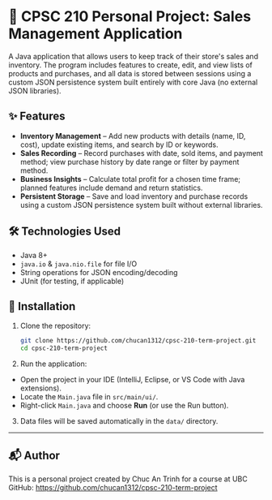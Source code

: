# 📂 CPSC 210 Personal Project: Sales Management Application

A Java application that allows users to keep track of their store's sales and inventory. The program includes features to create, edit, and view lists of products and purchases, and all data is stored between sessions using a custom JSON persistence system built entirely with core Java (no external JSON libraries).

## ✨ Features

- **Inventory Management** – Add new products with details (name, ID, cost), update existing items, and search by ID or keywords.
- **Sales Recording** – Record purchases with date, sold items, and payment method; view purchase history by date range or filter by payment method.
- **Business Insights** – Calculate total profit for a chosen time frame; planned features include demand and return statistics.
- **Persistent Storage** – Save and load inventory and purchase records using a custom JSON persistence system built without external libraries.

## 🛠️ Technologies Used

- Java 8+  
- `java.io` & `java.nio.file` for file I/O  
- String operations for JSON encoding/decoding  
- JUnit (for testing, if applicable)

## 🚀 Installation

1. Clone the repository:
    ```bash
    git clone https://github.com/chucan1312/cpsc-210-term-project.git
    cd cpsc-210-term-project
    ```
2. Run the application:
- Open the project in your IDE (IntelliJ, Eclipse, or VS Code with Java extensions).
- Locate the `Main.java` file in `src/main/ui/`.
- Right-click `Main.java` and choose **Run** (or use the Run button).

3. Data files will be saved automatically in the `data/` directory.

---

## 📬 Author
This is a personal project created by Chuc An Trinh for a course at UBC
GitHub: https://github.com/chucan1312/cpsc-210-term-project

